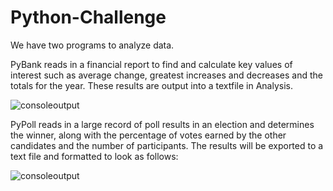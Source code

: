 # Python-Challenge

We have two programs to analyze data. 

PyBank reads in a financial report to find and calculate key values of interest such as average change, greatest increases and decreases and the totals for the year. These results are output into a textfile in Analysis.

![consoleoutput](https://github.com/stephbanh/python-poll-and-bank-analysis/blob/main/electionresults.jpg)

PyPoll reads in a large record of poll results in an election and determines the winner, along with the percentage of votes earned by the other candidates and the number of participants. The results will be exported to a text file and formatted to look as follows: 

![consoleoutput](https://github.com/stephbanh/python-poll-and-bank-analysis/blob/main/financialanalysis.jpg)
